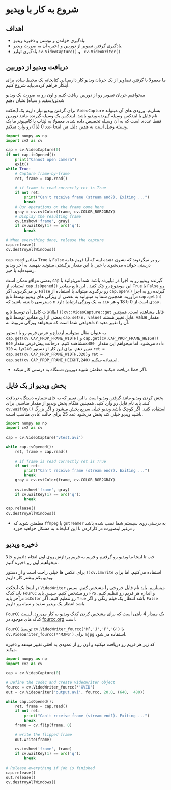 # شروع به کار با ویدیو

## اهداف

* یادگیری خواندن و نوشتن و ذخیره ویدیو.
* یادگیری گرفتن تصویر از دوربین و ذخیره آن به صورت ویدیو.
* یادگیری توابع `cv.VideoCapture()` و ` cv.VideoWriter()`
 

## دریافت ویدیو از دوربین
ما معمولا با گرفتن تصاویر از یک جریان ویدیو کار داریم.این کتابخانه یک محیط ساده برای اینکار فراهم کرده.بیاید شروع کنیم.

میخواهیم جریان تصویر رو از دوربین ریافت کنیم و اون رو 
به صورت یک ویدیو شدتی(سفید و سیاه) نشان دهیم

برای گرفتن ویدیو نیاز  داریم یک آبجکت `VideoCapture` بسازیم.
ورودی های آن میتواند نام فایل یا ایندکس وسیله گیرنده ویدیو باشد.
ایندکس یک وسیله گیرنده مانند دوربین فقط عددی است که به آن وسیله تخصیص داده شده.
معمولا به لپتاپ یا کامپیوتر ما یک وسیله وصل است به همین دلیل من اینجا عدد 0 (یا1) رو وارد میکنم.

```python
import numpy as np
import cv2 as cv
 
cap = cv.VideoCapture(0)
if not cap.isOpened():
    print("Cannot open camera")
    exit()
while True:
    # Capture frame-by-frame
    ret, frame = cap.read()
 
    # if frame is read correctly ret is True
    if not ret:
        print("Can't receive frame (stream end?). Exiting ...")
        break
    # Our operations on the frame come here
    gray = cv.cvtColor(frame, cv.COLOR_BGR2GRAY)
    # Display the resulting frame
    cv.imshow('frame', gray)
    if cv.waitKey(1) == ord('q'):
        break
 
# When everything done, release the capture
cap.release()
cv.destroyAllWindows()
```

`cap.read` مقادیر `True` یا `False` رو بر میگردوند که نشون دهنده اینه که آیا فریم ها به درستی خوانده می‌شوند یا خیر.
با این مقدار برگشتی میتونید بفهمید به آخر ویدیو رسیده‌اید یا خیر.

بعضی مواقع ممکن است `cap` گیرنده ویدیو رو به اجرا در نیاورده باشد.
شما می‌توانید با استفاده از `cap.isOpened()` این موضوع رو چک کنید . این تابع مقادیر `True` یا `False` رو بر می‌گردوند.
اگر `False` رو برگدوند میتواند با استفاده از `cap.open()` گیرنده رو به اجرا درآورید.
همچنین شما به میتوانید به بعضی از ویژگی های ویدیو توسط تابع `cap.get(n)` دسترسی داشته باشید که n عددی است از 0 تا 18 و
هر عدد به یک ویژگی ارتباط دارد.

اطلاعات کامل آن توسط تابع `()cv::VideoCapture::get` قابل مشاهده است.
همچنین بعضی از این مقادیر توسط تابع `cap.set(n, value)` قابل تغییر هستند. value مقدار دلخواهی شما است که میخواهد ویژگی مربوط به n آن را تغییر دهید.

به عنوان مثال میتوانیم ارتفاع و عرض فریم رو با دستور `cap.get(cv.CAP_PROP_FRAME_WIDTH)` و `cap.get(cv.CAP_PROP_FRAME_HEIGHT)` مشاهده کنیم.
درحالت پیش‌فرض مقدار `640x480 ` داده می‌شود.
اما میخواهم این مقدار را به `320x240` تغییر دهم. برای این کار از دستور `ret = cap.set(cv.CAP_PROP_FRAME_WIDTH,320)`و `ret = cap.set(cv.CAP_PROP_FRAME_HEIGHT,240)` استفاده میکنم.

* اگر خطا دریافت میکنید مطمئن شوید دوربین دستگاه به درستی کار میکند.

## پخش ویدیو از یک فایل

پخش کردن ویدیو مانند گرفتن ویدیو است با این تغییر که به جای شماره دستگاه دریافت کنند باید نام فایل رو وارد کنید.
همچنین هنگام پخش ویدیو از مقدار مناسبی برای `cv.waitKey()` استفاده کنید.
اگر کوچک باشد ویدیو خیلی سریع پخش میشود و اگر بزرگ باشید ویدیو خیلی کند پخش می‌شود
عدد 25 برای حالت عادی مناسب است.

```python
import numpy as np
import cv2 as cv
 
cap = cv.VideoCapture('vtest.avi')
 
while cap.isOpened():
    ret, frame = cap.read()
 
    # if frame is read correctly ret is True
    if not ret:
        print("Can't receive frame (stream end?). Exiting ...")
        break
    gray = cv.cvtColor(frame, cv.COLOR_BGR2GRAY)
 
    cv.imshow('frame', gray)
    if cv.waitKey(1) == ord('q'):
        break
 
cap.release()
cv.destroyAllWindows()
```
* مطمئن شوید که `ffmpeg` یا `gstreamer` به درستی روی سیستم شما نصب شده باشد , درغیر اینصورت در کارکردن با این کتابخانه به مشکل خواهید خورد.

## ذخیره ویدیو

خب تا اینجا ما ویدیو رو گرفتیم و فریم به فریم پردازش روی اون انجام دادیم و حالا میخواهیم اون رو ذخیره کنیم.

برای عکس ها خیلی راحت است و از دستور `()cv.imwrite` استفاده می‌کنیم.
اما برای ویدیو یکم بیشتر کار داریم.

در اینجا یک آبجکت `VideoWriter` میسازیم. باید نام فایل خروجی را مشخص کنیم.
سپس باید کدک `FourCC` رو مشخص کنیم.
سپس باید `FPS` و اندازه هر فریم رو تنظیم کنیم.
درآخر باید `isColor` رو تنظیم کنیم. اگر `True` باشد انتظار یک فیلم رنگی و اگر `False` باشد انتظار یک ویدیو سفید و سیاه رو داریم.

`FourCC`  یک مقدار 4 بایتی است که  برای مشخص کردن کدک ویدیو به کار می‌رود. لیست کدک های موجود در [fourcc.org](https://fourcc.org/codecs.php) است.

`FourCC` توسط `cv.VideoWriter_fourcc('M’,'J','P','G')` یا `cv.VideoWriter_fourcc(*'MJPG')` برای `mjpg` استفاده می‌شود.

کد زیر هر فریم رو دریافت میکنید و اون رو از عمودی به افقی تغییر میدهد و ذخیره میکند.

```python
import numpy as np
import cv2 as cv
 
cap = cv.VideoCapture(0)
 
# Define the codec and create VideoWriter object
fourcc = cv.VideoWriter_fourcc(*'XVID')
out = cv.VideoWriter('output.avi', fourcc, 20.0, (640,  480))
 
while cap.isOpened():
    ret, frame = cap.read()
    if not ret:
        print("Can't receive frame (stream end?). Exiting ...")
        break
    frame = cv.flip(frame, 0)
 
    # write the flipped frame
    out.write(frame)
 
    cv.imshow('frame', frame)
    if cv.waitKey(1) == ord('q'):
        break
 
# Release everything if job is finished
cap.release()
out.release()
cv.destroyAllWindows()
``` 









